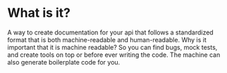 # What is it? 
A way to create documentation for your api that follows a standardized format that is both machine-readable and human-readable. Why is it important that it is machine readable? So you can find bugs, mock tests, and create tools on top or before ever writing the code. The machine can also generate boilerplate code for you. 

